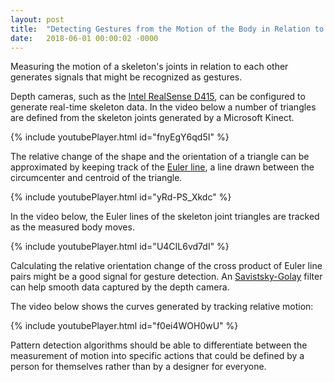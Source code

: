 ```yaml
---
layout: post
title:  "Detecting Gestures from the Motion of the Body in Relation to Itself"
date:   2018-06-01 00:00:02 -0000
---
```


Measuring the motion of a skeleton's joints in relation to each other generates signals that might be recognized as gestures.

<!--break-->

Depth cameras, such as the [Intel RealSense D415](https://www.intel.com/content/www/us/en/architecture-and-technology/realsense-overview.html), can be configured to generate real-time skeleton data.  In the video below a number of triangles are defined from the skeleton joints generated by a Microsoft Kinect.

{% include youtubePlayer.html id="fnyEgY6qd5I" %}

The relative change of the shape and the orientation of a triangle can be approximated by keeping track of the [Euler line](http://mathworld.wolfram.com/EulerLine.html), a line drawn between the circumcenter and centroid of the triangle.

{% include youtubePlayer.html id="yRd-PS_Xkdc" %}

In the video below, the Euler lines of the skeleton joint triangles are tracked as the measured body moves.

{% include youtubePlayer.html id="U4CIL6vd7dI" %}

Calculating the relative orientation change of the cross product of Euler line pairs might be a good signal for gesture detection.  An [Savistsky-Golay](https://www.mathworks.com/help/signal/ref/sgolayfilt.html) filter can help smooth data captured by the depth camera.

The video below shows the curves generated by tracking relative motion:

{% include youtubePlayer.html id="f0ei4WOH0wU" %}

Pattern detection algorithms should be able to differentiate between the measurement of motion into specific actions that could be defined by a person for themselves rather than by a designer for everyone.